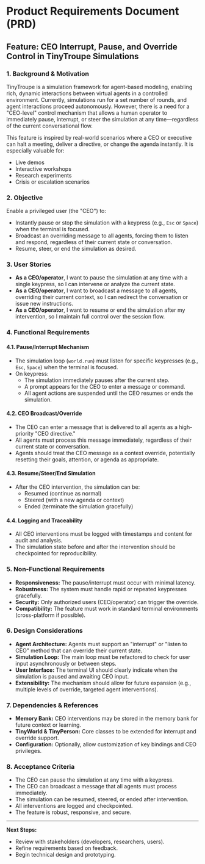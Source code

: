 # Product Requirements Document (PRD)

## Feature: CEO Interrupt, Pause, and Override Control in TinyTroupe Simulations

### 1. **Background & Motivation**

TinyTroupe is a simulation framework for agent-based modeling, enabling rich, dynamic interactions between virtual agents in a controlled environment. Currently, simulations run for a set number of rounds, and agent interactions proceed autonomously. However, there is a need for a "CEO-level" control mechanism that allows a human operator to immediately pause, interrupt, or steer the simulation at any time—regardless of the current conversational flow.

This feature is inspired by real-world scenarios where a CEO or executive can halt a meeting, deliver a directive, or change the agenda instantly. It is especially valuable for:
- Live demos
- Interactive workshops
- Research experiments
- Crisis or escalation scenarios

### 2. **Objective**

Enable a privileged user (the "CEO") to:
- Instantly pause or stop the simulation with a keypress (e.g., `Esc` or `Space`) when the terminal is focused.
- Broadcast an overriding message to all agents, forcing them to listen and respond, regardless of their current state or conversation.
- Resume, steer, or end the simulation as desired.

### 3. **User Stories**

- **As a CEO/operator**, I want to pause the simulation at any time with a single keypress, so I can intervene or analyze the current state.
- **As a CEO/operator**, I want to broadcast a message to all agents, overriding their current context, so I can redirect the conversation or issue new instructions.
- **As a CEO/operator**, I want to resume or end the simulation after my intervention, so I maintain full control over the session flow.

### 4. **Functional Requirements**

#### 4.1. **Pause/Interrupt Mechanism**
- The simulation loop (`world.run`) must listen for specific keypresses (e.g., `Esc`, `Space`) when the terminal is focused.
- On keypress:
  - The simulation immediately pauses after the current step.
  - A prompt appears for the CEO to enter a message or command.
  - All agent actions are suspended until the CEO resumes or ends the simulation.

#### 4.2. **CEO Broadcast/Override**
- The CEO can enter a message that is delivered to all agents as a high-priority "CEO directive."
- All agents must process this message immediately, regardless of their current state or conversation.
- Agents should treat the CEO message as a context override, potentially resetting their goals, attention, or agenda as appropriate.

#### 4.3. **Resume/Steer/End Simulation**
- After the CEO intervention, the simulation can be:
  - Resumed (continue as normal)
  - Steered (with a new agenda or context)
  - Ended (terminate the simulation gracefully)

#### 4.4. **Logging and Traceability**
- All CEO interventions must be logged with timestamps and content for audit and analysis.
- The simulation state before and after the intervention should be checkpointed for reproducibility.

### 5. **Non-Functional Requirements**

- **Responsiveness:** The pause/interrupt must occur with minimal latency.
- **Robustness:** The system must handle rapid or repeated keypresses gracefully.
- **Security:** Only authorized users (CEO/operator) can trigger the override.
- **Compatibility:** The feature must work in standard terminal environments (cross-platform if possible).

### 6. **Design Considerations**

- **Agent Architecture:** Agents must support an "interrupt" or "listen to CEO" method that can override their current state.
- **Simulation Loop:** The main loop must be refactored to check for user input asynchronously or between steps.
- **User Interface:** The terminal UI should clearly indicate when the simulation is paused and awaiting CEO input.
- **Extensibility:** The mechanism should allow for future expansion (e.g., multiple levels of override, targeted agent interventions).

### 7. **Dependencies & References**

- **Memory Bank:** CEO interventions may be stored in the memory bank for future context or learning.
- **TinyWorld & TinyPerson:** Core classes to be extended for interrupt and override support.
- **Configuration:** Optionally, allow customization of key bindings and CEO privileges.

### 8. **Acceptance Criteria**

- The CEO can pause the simulation at any time with a keypress.
- The CEO can broadcast a message that all agents must process immediately.
- The simulation can be resumed, steered, or ended after intervention.
- All interventions are logged and checkpointed.
- The feature is robust, responsive, and secure.

---

**Next Steps:**  
- Review with stakeholders (developers, researchers, users).
- Refine requirements based on feedback.
- Begin technical design and prototyping. 